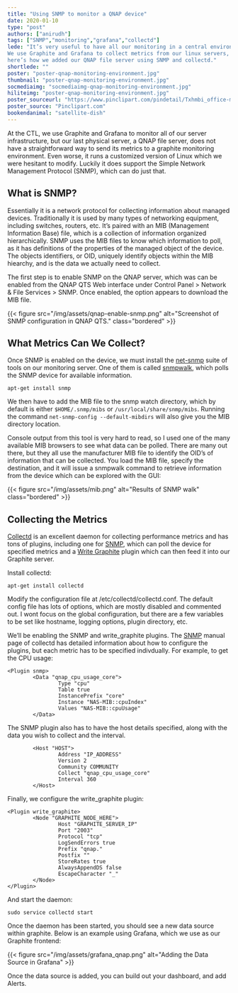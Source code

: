 ```yaml
---
title: "Using SNMP to monitor a QNAP device"
date: 2020-01-10
type: "post"
authors: ["anirudh"]
tags: ["SNMP","monitoring","grafana","collectd"]
lede: "It’s very useful to have all our monitoring in a central environment.
We use Graphite and Grafana to collect metrics from our linux servers, and
here’s how we added our QNAP file server using SNMP and collectd."
shortlede: ""
poster: "poster-qnap-monitoring-environment.jpg"
thumbnail: "poster-qnap-monitoring-environment.jpg"
socmediaimg: "socmediaimg-qnap-monitoring-environment.jpg"
hiliteimg: "poster-qnap-monitoring-environment.jpg"
poster_sourceurl: "https://www.pinclipart.com/pindetail/Txhmbi_office-management-clipart-performance-monitoring-png-download/"
poster_source: "Pinclipart.com"
bookendanimal: "satellite-dish"
---
```


At the CTL, we use Graphite and Grafana to monitor all of our server
infrastructure, but our last physical server, a QNAP file server, does not have
a straightforward way to send its metrics to a graphite monitoring
environment.  Even worse, it runs a customized version of Linux which we were
hesitant to modify.  Luckily it does support the Simple Network Management
Protocol (SNMP), which can do just that.

## What is SNMP?

Essentially it is a network protocol for collecting information about managed
devices.  Traditionally it is used by many types of networking equipment,
including switches, routers, etc.  It’s paired with an MIB (Management
Information Base) file, which is a collection of information organized
hierarchically.  SNMP uses the MIB files to know which information to poll, as
it has definitions of the properties of the managed object of the device.  The
objects identifiers, or OID, uniquely identify objects within the MIB hiearchy,
and is the data we actually need to collect.

The first step is to enable SNMP on the QNAP server, which was can be enabled
from the QNAP QTS Web interface under Control Panel &gt; Network & File
Services &gt; SNMP.  Once enabled, the option appears to download the MIB file.

{{< figure
    src="/img/assets/qnap-enable-snmp.png"
    alt="Screenshot of SNMP configuration in QNAP QTS."
    class="bordered" >}}

## What Metrics Can We Collect?

Once SNMP is enabled on the device, we must install the
[net-snmp](http://net-snmp.org) suite of tools on our monitoring server.  One
of them is called [snmpwalk](http://www.net-snmp.org/docs/man/snmpwalk.html),
which polls the SNMP device for available information. 

```
apt-get install snmp
```

We then have to add the MIB file to the snmp watch directory, which by default
is either `$HOME/.snmp/mibs` or `/usr/local/share/snmp/mibs`.  Running the
command `net-snmp-config --default-mibdirs` will also give you the MIB
directory location. 

Console output from this tool is very hard to read, so I used one of the many
available MIB browsers to see what data can be polled.  There are many out
there, but they all use the manufacturer MIB file to identify the OID’s of
information that can be collected.  You load the MIB file, specify the
destination, and it will issue a snmpwalk command to retrieve information from
the device which can be explored with the GUI:

{{< figure
    src="/img/assets/mib.png"
    alt="Results of SNMP walk"
    class="bordered" >}}

## Collecting the Metrics

[Collectd](http://collectd.org) is an excellent daemon for collecting
performance metrics and has tons of plugins, including one for
[SNMP](https://collectd.org/wiki/index.php/Plugin:SNMP), which can poll the
device for specified metrics and a
[Write Graphite](https://collectd.org/wiki/index.php/Plugin:Write_Graphite)
plugin which can then feed it into our Graphite server.

Install collectd:

```
apt-get install collectd
```

Modify the configuration file at /etc/collectd/collectd.conf.  The default
config file has lots of options, which are mostly disabled and commented out.
I wont focus on the global configuration, but there are a few variables to be
set like hostname, logging options, plugin directory, etc.

We’ll be enabling the SNMP and write_graphite plugins.  The
[SNMP](https://collectd.org/documentation/manpages/collectd-snmp.5.shtml)
manual page of collectd has detailed information about how to configure the
plugins, but each metric has to be specified indivdually.  For example, to get
the CPU usage:


```
<Plugin snmp>
        <Data "qnap_cpu_usage_core">
                Type "cpu"
                Table true
                InstancePrefix "core"
                Instance "NAS-MIB::cpuIndex"
                Values "NAS-MIB::cpuUsage"
        </Data>
```

The SNMP plugin also has to have the host details specified, along with the
data you wish to collect and the interval.

```
        <Host "HOST">
                Address "IP_ADDRESS"
                Version 2
                Community COMMUNITY
                Collect "qnap_cpu_usage_core"
                Interval 360
        </Host>
```

Finally, we configure the write_graphite plugin:

```
<Plugin write_graphite>
        <Node "GRAPHITE_NODE_HERE">
                Host "GRAPHITE_SERVER_IP"
                Port "2003"
                Protocol "tcp"
                LogSendErrors true
                Prefix "qnap."
                Postfix ""
                StoreRates true
                AlwaysAppendDS false
                EscapeCharacter "_"
        </Node>
</Plugin>
```
And start the daemon:
```
sudo service collectd start
```

Once the daemon has been started, you should see a new data source within
graphite.  Below is an example using Grafana, which we use as our Graphite
frontend:

{{< figure
    src="/img/assets/grafana_qnap.png"
    alt="Adding the Data Source in Grafana" >}}

Once the data source is added, you can build out your dashboard, and
add Alerts.  
